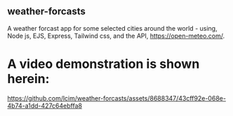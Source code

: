 ## weather-forcasts
A weather forcast app for some selected cities around the world - using, Node js, EJS, Express, Tailwind css, and the API, https://open-meteo.com/.

# A video demonstration is shown herein:



https://github.com/lcim/weather-forcasts/assets/8688347/43cff92e-068e-4b74-a1dd-427c64ebffa8

